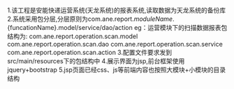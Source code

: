 1.该工程是安能快递运营系统(天龙系统)的报表系统,读取数据为天龙系统的备份库
2.系统采用包分层,分层原则为com.ane.report.${moduleName}.${funcationName}.model/service/dao/action
	eg：运营模块下的扫描数据报表包结构为:
		com.ane.report.operation.scan.model
		com.ane.report.operation.scan.dao
		com.ane.report.operation.scan.service
		com.ane.report.operation.scan.action
3.配置文件要求发到src/main/resources下的包结构中
4.展示界面为jsp,前台框架使用jquery+bootstrap
5.jsp页面已经css、js等前端内容也按照大模块+小模块的目录结构
